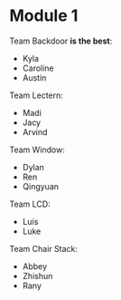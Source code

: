 # Module 1

Team Backdoor **is the best**:

* Kyla
* Caroline
* Austin

Team Lectern:

* Madi
* Jacy
* Arvind
  
Team Window:

* Dylan
* Ren
* Qingyuan

Team LCD:

* Luis
* Luke

Team Chair Stack:

* Abbey
* Zhishun
* Rany
